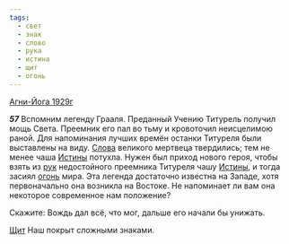 ```yaml
---
tags:
  - свет
  - знак
  - слово
  - рука
  - истина
  - щит
  - огонь
---
```


[Агни-Йога 1929г](/agni/1929)

___57___
Вспомним легенду Грааля. Преданный Учению Титурель получил мощь Света. Преемник его пал во тьму и кровоточил неисцелимою раной. Для напоминания лучших времён останки Титуреля были выставлены на виду. [Слова](/tag/#слово) великого мертвеца твердились; тем не менее чаша [Истины](/tag/#истина) потухла. Нужен был приход нового героя, чтобы взять из [рук](/tag/#рука) недостойного преемника Титуреля чашу [Истины](/tag/#истина), и тогда засиял [огонь](/tag/#огонь) мира. Эта легенда достаточно известна на Западе, хотя первоначально она возникла на Востоке. Не напоминает ли вам она некоторое современное нам положение?   

Скажите: Вождь дал всё, что мог, дальше его начали бы унижать.   

[Щит](/tag/#щит) Наш покрыт сложными знаками.